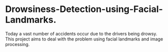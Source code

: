 # Drowsiness-Detection-using-Facial-Landmarks.
Today a vast number of accidents occur due to the drivers being drowsy. This project aims to deal with the problem using facial landmarks and image processing.
